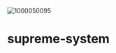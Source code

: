 ![1000050095](https://github.com/user-attachments/assets/959ae64e-8778-4f6c-8837-180e86fdac6b)
# supreme-system
